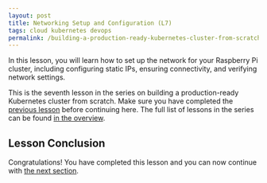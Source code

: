 ```yaml
---
layout: post
title: Networking Setup and Configuration (L7)
tags: cloud kubernetes devops
permalink: /building-a-production-ready-kubernetes-cluster-from-scratch/lesson-7
---
```


In this lesson, you will learn how to set up the network for your Raspberry Pi
cluster, including configuring static IPs, ensuring connectivity, and verifying
network settings.

This is the seventh lesson in the series on building a production-ready
Kubernetes cluster from scratch. Make sure you have completed the
[previous lesson](/building-a-production-ready-kubernetes-cluster-from-scratch/lesson-6)
before continuing here. The full list of lessons in the series can be found
[in the overview](/building-a-production-ready-kubernetes-cluster-from-scratch).

## Lesson Conclusion

<!-- TODO -->

Congratulations! You have completed this lesson and you can now continue with
[the next section](/building-a-production-ready-kubernetes-cluster-from-scratch/section-3).
